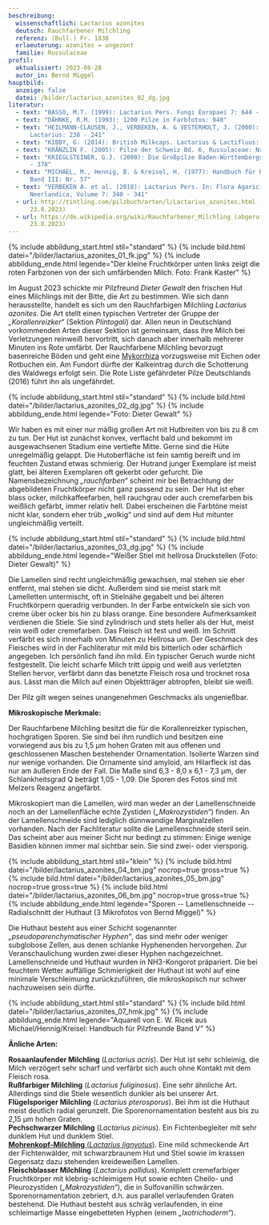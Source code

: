 ```yaml
---
beschreibung:
  wissenschaftlich: Lactarius azonites
  deutsch: Rauchfarbener Milchling
  referenz: (Bull.) Fr. 1838
  erlaeuterung: azonites = ungezont
  familie: Russulaceae
profil:
  aktualisiert: 2023-08-28
  autor_in: Bernd Miggel
hauptbild:
  anzeige: false
  datei: /bilder/lactarius_azonites_02_dg.jpg
literatur:
  - text: "BASSO, M.T. (1999): Lactarius Pers. Fungi Europaei 7: 644 - 650"
  - text: "DÄHNKE, R.M. (1993): 1200 Pilze in Farbfotos: 948"
  - text: "HEILMANN-CLAUSEN, J., VERBEKEN, A. & VESTERHOLT, J. (2000): The genus
      Lactarius: 238 - 241"
  - text: "KIBBY, G. (2014): British Milkcaps. Lactarius & Lactifluus: 26 & Pl. 61"
  - text: "KRÄNZLIN F. (2005): Pilze der Schweiz Bd. 6, Russulaceae: Nr. 6"
  - text: "KRIEGLSTEINER, G.J. (2000): Die Großpilze Baden-Württembergs, Bd. 2: 377
      - 378"
  - text: "MICHAEL, M., Hennig, B. & Kreisel, H. (1977): Handbuch für Pilzfreunde
      Band III: Nr. 57"
  - text: "VERBEKEN A. et al. (2018): Lactarius Pers. In: Flora Agaricina
      Neerlandica, Volume 7: 340 - 341"
  - url: http://tintling.com/pilzbuch/arten/l/Lactarius_azonites.html (abgerufen am
      23.8.2023)
  - url: https://de.wikipedia.org/wiki/Rauchfarbener_Milchling (abgerufen am
      23.8.2023)
---
```

{% include abbildung_start.html stil="standard" %}
{% include bild.html datei="/bilder/lactarius_azonites_01_fk.jpg" %}
{% include abbildung_ende.html legende="Der kleine Fruchtkörper unten links zeigt die roten Farbzonen von der sich umfärbenden Milch. Foto: Frank Kaster" %}

Im August 2023 schickte mir Pilzfreund *Dieter Gewalt* den frischen Hut eines Milchlings mit der Bitte, die Art zu bestimmen. Wie sich dann herausstellte, handelt es sich um den Rauchfarbigen Milchling *Lactarius azonites*. Die Art stellt einen typischen Vertreter der Gruppe der *„Korallenreizker“* (Sektion *Plintogali*) dar. Allen neun in Deutschland vorkommenden Arten dieser Sektion ist gemeinsam, dass ihre Milch bei Verletzungen reinweiß hervortritt, sich danach aber innerhalb mehrerer Minuten ins Rote umfärbt. Der Rauchfarbene Milchling bevorzugt basenreiche Böden und geht eine [Mykorrhiza](Mykorrhiza "Glossar") vorzugsweise mit Eichen oder Rotbuchen ein. Am Fundort dürfte der Kalkeintrag durch die Schotterung des Waldwegs erfolgt sein. Die Rote Liste gefährdeter Pilze Deutschlands (2016) führt ihn als ungefährdet.

{% include abbildung_start.html stil="standard" %}
{% include bild.html datei="/bilder/lactarius_azonites_02_dg.jpg" %}
{% include abbildung_ende.html legende="Foto: Dieter Gewalt" %}

Wir haben es mit einer nur mäßig großen Art mit Hutbreiten von bis zu 8 cm zu tun. Der Hut ist zunächst konvex, verflacht bald und bekommt im ausgewachsenen Stadium eine vertiefte Mitte. Gerne sind die Hüte unregelmäßig gelappt. Die Hutoberfläche ist fein samtig bereift und im feuchten Zustand etwas schmierig. Der Hutrand junger Exemplare ist meist  glatt, bei älteren Exemplaren oft gekerbt oder gefurcht. Die Namensbezeichnung *„rauchfarben“* scheint mir bei Betrachtung der abgebildeten Fruchtkörper nicht ganz passend zu sein. Der Hut ist eher blass ocker, milchkaffeefarben, hell rauchgrau oder auch cremefarben bis weißlich gefärbt, immer relativ hell. Dabei erscheinen die Farbtöne meist nicht klar, sondern eher trüb „wolkig“ und sind auf dem Hut mitunter ungleichmäßig verteilt.

{% include abbildung_start.html stil="standard" %}
{% include bild.html datei="/bilder/lactarius_azonites_03_dg.jpg" %}
{% include abbildung_ende.html legende="Weißer Stiel mit hellrosa Druckstellen (Foto: Dieter Gewalt)" %}

Die Lamellen sind recht ungleichmäßig gewachsen, mal stehen sie eher entfernt, mal stehen sie dicht. Außerdem sind sie meist stark mit Lamelletten untermischt, oft in Stielnähe gegabelt und bei älteren Fruchtkörpern queradrig verbunden. In der Farbe entwickeln sie sich von creme über ocker bis hin zu blass orange. Eine besondere Aufmerksamkeit verdienen die Stiele. Sie sind zylindrisch und stets heller als der Hut, meist rein weiß oder cremefarben. Das Fleisch ist fest und weiß. Im Schnitt verfärbt es sich innerhalb von Minuten zu Hellrosa um. Der Geschmack des Fleisches wird in der Fachliteratur mit mild bis bitterlich oder schärflich angegeben. Ich persönlich fand ihn mild. Ein typischer Geruch wurde nicht festgestellt. Die leicht scharfe Milch tritt üppig und weiß aus verletzten Stellen hervor, verfärbt dann das benetzte Fleisch rosa und trocknet rosa aus. Lässt man die Milch auf einen Objektträger abtropfen, bleibt sie weiß.

Der Pilz gilt wegen seines unangenehmen Geschmacks als ungenießbar.

**Mikroskopische Merkmale:**

Der Rauchfarbene Milchling besitzt die für die Korallenreizker typischen, hochgratigen Sporen. Sie sind bei ihm rundlich und besitzen eine vorwiegend aus bis zu 1,5 µm hohen Graten mit aus offenen und geschlossenen Maschen bestehender Ornamentation. Isolierte Warzen sind nur wenige vorhanden. Die Ornamente sind amyloid, am Hilarfleck ist das nur am äußeren Ende der Fall. Die Maße sind 6,3 - 8,0 x 6,1 - 7,3 µm, der Schlankheitsgrad Q beträgt 1,05 - 1,09. Die Sporen des Fotos sind mit Melzers Reagenz angefärbt.

Mikroskopiert man die Lamellen, wird man weder an der Lamellenschneide noch an der Lamellenfläche echte Zystiden (*„Makrozystiden“*) finden. An der Lamellenschneide sind lediglich dünnwandige Marginalzellen vorhanden. Nach der Fachliteratur sollte die Lamellenschneide steril sein. Das scheint aber aus meiner Sicht nur bedingt zu stimmen: Einige wenige Basidien können immer mal sichtbar sein. Sie sind zwei- oder viersporig.

{% include abbildung_start.html stil="klein" %}
{% include bild.html datei="/bilder/lactarius_azonites_04_bm.jpg" nocrop=true gross=true %}
{% include bild.html datei="/bilder/lactarius_azonites_05_bm.jpg" nocrop=true gross=true %}
{% include bild.html datei="/bilder/lactarius_azonites_06_bm.jpg" nocrop=true gross=true %}
{% include abbildung_ende.html legende="Sporen -- Lamellenschneide -- Radialschnitt der Huthaut (3 Mikrofotos von Bernd Miggel)" %}

Die Huthaut besteht aus einer Schicht sogenannter *„pseudoparenchymatischer Hyphen“*, das sind mehr oder weniger subglobose Zellen, aus denen schlanke Hyphenenden hervorgehen. Zur Veranschaulichung wurden zwei dieser Hyphen nachgezeichnet. Lamellenschneide und Huthaut wurden in NH3-Kongorot präpariert. Die bei feuchtem Wetter auffällige Schmierigkeit der Huthaut ist wohl auf eine minimale Verschleimung zurückzuführen, die mikroskopisch nur schwer nachzuweisen sein dürfte.

{% include abbildung_start.html stil="standard" %}
{% include bild.html datei="/bilder/lactarius_azonites_07_hmk.jpg" %}
{% include abbildung_ende.html legende="Aquarell von E. W. Ricek aus Michael/Hennig/Kreisel: Handbuch für Pilzfreunde Band V" %}

**Änliche Arten:**

**Rosaanlaufender Milchling** (*Lactarius acris*). Der Hut ist sehr schleimig, die Milch verzögert sehr scharf und verfärbt sich auch ohne Kontakt mit dem Fleisch rosa.\
**Rußfarbiger Milchling** (*Lactarius fuliginosus*). Eine sehr ähnliche Art. Allerdings sind die Stiele wesentlich dunkler als bei unserer Art.\
**Flügelsporiger Milchling** (*Lactarius pterosporus*). Bei ihm ist die Huthaut meist deutlich radial gerunzelt. Die Sporenornamentation besteht aus bis zu 2,15 µm hohen Graten.\
**Pechschwarzer Milchling** (*Lactarius picinus*). Ein Fichtenbegleiter mit sehr dunklem Hut und dunklem Stiel.\
[**Mohrenkopf-Milchling** (*Lactarius lignyotus*)](/pilze/lactarius-lignyotus-mohrenkopf). Eine mild schmeckende Art der Fichtenwälder, mit schwarzbraunem Hut und Stiel sowie im krassen Gegensatz dazu stehenden kreideweißen Lamellen.\
**Fleischblasser Milchling** (*Lactarius pallidus*). Komplett cremefarbiger Fruchtkörper mit klebrig-schleimigem Hut sowie echten Cheilo- und Pleurozystiden (*„Makrozystiden“*), die in Sulfovanillin schwärzen. Sporenornamentation zebriert, d.h. aus parallel verlaufenden Graten bestehend. Die Huthaut besteht aus schräg verlaufenden, in eine schleimartige Masse eingebetteten Hyphen (einem *„Ixotrichoderm“*).